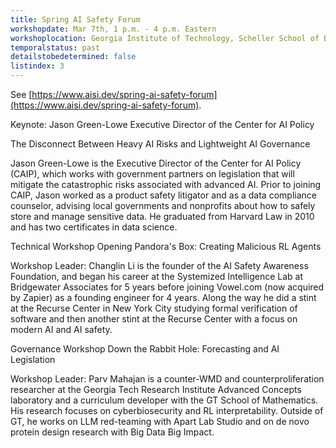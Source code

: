 ```yaml
---
title: Spring AI Safety Forum
workshopdate: Mar 7th, 1 p.m. - 4 p.m. Eastern
workshoplocation: Georgia Institute of Technology, Scheller School of Business Floor 2
temporalstatus: past
detailstobedetermined: false
listindex: 3
---
```

See [https://www.aisi.dev/spring-ai-safety-forum](https://www.aisi.dev/spring-ai-safety-forum).

Keynote: Jason Green-Lowe
Executive Director of the Center for AI Policy 

The Disconnect Between Heavy AI Risks and Lightweight AI Governance

Jason Green-Lowe is the Executive Director of the Center for AI Policy (CAIP), which works with government partners on legislation that will mitigate the catastrophic risks associated with advanced AI. Prior to joining CAIP, Jason worked as a product safety litigator and as a data compliance counselor, advising local governments and nonprofits about how to safely store and manage sensitive data. He graduated from Harvard Law in 2010 and has two certificates in data science.


Technical Workshop
Opening Pandora's Box: Creating Malicious RL Agents

Workshop Leader: Changlin Li is the founder of the AI Safety Awareness Foundation, and began his career at the Systemized Intelligence Lab at Bridgewater Associates for 5 years before joining Vowel.com (now acquired by Zapier) as a founding engineer for 4 years. Along the way he did a stint at the Recurse Center in New York City studying formal verification of software and then another stint at the Recurse Center with a focus on modern AI and AI safety.


Governance Workshop
Down the Rabbit Hole: Forecasting and AI Legislation

Workshop Leader: Parv Mahajan is a counter-WMD and counterproliferation researcher at the Georgia Tech Research Institute Advanced Concepts laboratory and a curriculum developer with the GT School of Mathematics. His research focuses on cyberbiosecurity and RL interpretability. Outside of GT, he works on LLM red-teaming with Apart Lab Studio and on de novo protein design research with Big Data Big Impact.
